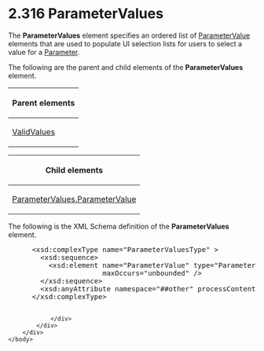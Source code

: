 <html dir="LTR" xmlns:mshelp="http://msdn.microsoft.com/mshelp" xmlns:ddue="http://ddue.schemas.microsoft.com/authoring/2003/5" xmlns:xlink="http://www.w3.org/1999/xlink" xmlns:tool="http://www.microsoft.com/tooltip">
    <head>
        <meta http-equiv="Content-Type" content="text/html; CHARSET=utf-8"></meta>
        <meta name="save" content="history"></meta>
        <title>2.316 ParameterValues</title>
        <xml>
            <mshelp:toctitle title="2.316 ParameterValues"></mshelp:toctitle>
            <mshelp:rltitle title="[MS-RDL]: ParameterValues"></mshelp:rltitle>
            <mshelp:keyword index="A" term="b018c9b5-98b9-400a-8dc4-06cbff216432"></mshelp:keyword>
            <mshelp:attr name="DCSext.ContentType" value="open specification"></mshelp:attr>
            <mshelp:attr name="AssetID" value="b018c9b5-98b9-400a-8dc4-06cbff216432"></mshelp:attr>
            <mshelp:attr name="TopicType" value="kbRef"></mshelp:attr>
            <mshelp:attr name="DCSext.Title" value="[MS-RDL]: ParameterValues" />
        </xml>
    </head>
    <body>
        <div id="header">
            <h1 class="heading">2.316 ParameterValues</h1>
        </div>
        <div id="mainSection">
            <div id="mainBody">
                <div id="allHistory" class="saveHistory"></div>
                <div id="sectionSection0" class="section" name="collapseableSection">
                    

<p>The <b>ParameterValues</b> element specifies an ordered list
of <a href="06e3d251-a0be-4db8-a43f-33456f845ce9.md">ParameterValue</a>
elements that are used to populate UI selection lists for users to select a
value for a <a href="bc41bd5d-b10d-4ac3-ae17-40517c8449f0.md">Parameter</a>.</p>

<p>The following are the parent and child elements of the <b>ParameterValues</b>
element.</p>

<table>
 <thead>
  <tr>
   <th>
   <p>Parent elements</p>
   </th>
  </tr>
 </thead>
 <tr>
  <td>
  <p><a href="241ed24f-ce24-46dd-963a-734fdba1532c.md">ValidValues</a></p>
  </td>
 </tr>
</table>

<p> </p>

<table>
 <thead>
  <tr>
   <th>
   <p>Child elements</p>
   </th>
  </tr>
 </thead>
 <tr>
  <td>
  <p><a href="c60b9fb0-242c-4fc1-a7c9-0e260be850c2.md">ParameterValues.ParameterValue</a>
  </p>
  </td>
 </tr>
</table>

<p>The following is the XML Schema definition of the <b>ParameterValues</b>
element.</p>

<dl>
<dd>
<div><pre> &lt;xsd:complexType name=&quot;ParameterValuesType&quot; &gt;
   &lt;xsd:sequence&gt;
     &lt;xsd:element name=&quot;ParameterValue&quot; type=&quot;ParameterValueType&quot; 
                  maxOccurs=&quot;unbounded&quot; /&gt;
   &lt;/xsd:sequence&gt;
   &lt;xsd:anyAttribute namespace=&quot;##other&quot; processContents=&quot;skip&quot; /&gt;
 &lt;/xsd:complexType&gt;
  
</pre></div>
</dd></dl>


                </div>
            </div>
        </div>
    </body>
</html>